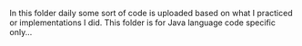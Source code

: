 In this folder daily some sort of code is uploaded based on what I practiced or implementations I did. This folder is for Java language code specific only...
